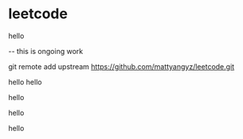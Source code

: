 # leetcode

hello


-- this is ongoing work



git remote add upstream https://github.com/mattyangyz/leetcode.git



hello hello

hello


hello

hello